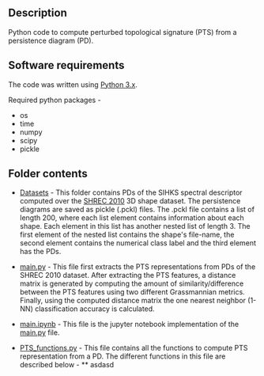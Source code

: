 ## Description

Python code to compute perturbed topological signature (PTS) from a persistence diagram (PD).

## Software requirements

The code was written using [Python 3.x](https://www.python.org/downloads/).

Required python packages - 
* os
* time
* numpy
* scipy
* pickle

## Folder contents

* [Datasets](https://github.com/anirudhsom/Perturbed-Topological-Signature/tree/master/Python/Datasets) - This folder contains PDs of the SIHKS spectral descriptor computed over the [SHREC 2010](http://morpheo.inrialpes.fr/~wuhrer/data/uploads/publications/non-rigid-shrec10.pdf) 3D shape dataset. The persistence diagrams are saved as pickle (.pckl) files. The .pckl file contains a list of length 200, where each list element contains information about each shape. Each element in this list has another nested list of length 3. The first element of the nested list contains the shape's file-name, the second element contains the numerical class label and the third element has the PDs.

* [main.py](https://github.com/anirudhsom/Perturbed-Topological-Signature/blob/master/Python/main.py) - This file first extracts the PTS representations from PDs of the SHREC 2010 dataset. After extracting the PTS features, a distance matrix is generated by computing the amount of similarity/difference between the PTS features using two different Grassmannian metrics. Finally, using the computed distance matrix the one nearest neighbor (1-NN) classification accuracy is calculated.

* [main.ipynb](https://github.com/anirudhsom/Perturbed-Topological-Signature/blob/master/Python/main.ipynb) - This file is the jupyter notebook implementation of the [main.py](https://github.com/anirudhsom/Perturbed-Topological-Signature/blob/master/Python/main.py) file.

* [PTS_functions.py](https://github.com/anirudhsom/Perturbed-Topological-Signature/blob/master/Python/PTS_functions.py) - This file contains all the functions to compute PTS representation from a PD. The different functions in this file are described below - 
** asdasd
